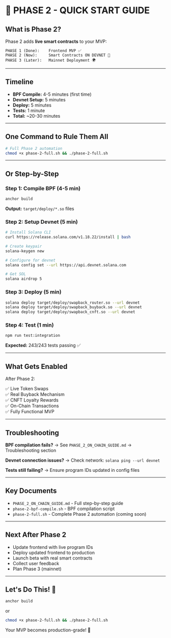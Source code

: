 # 🚀 PHASE 2 - QUICK START GUIDE

## What is Phase 2?

Phase 2 adds **live smart contracts** to your MVP:

```
PHASE 1 (Done):    Frontend MVP ✅
PHASE 2 (Now):     Smart Contracts ON DEVNET 🚀
PHASE 3 (Later):   Mainnet Deployment 🌍
```

---

## Timeline

- **BPF Compile:** 4-5 minutes (first time)
- **Devnet Setup:** 5 minutes
- **Deploy:** 5 minutes
- **Tests:** 1 minute
- **Total:** ~20-30 minutes

---

## One Command to Rule Them All

```bash
# Full Phase 2 automation
chmod +x phase-2-full.sh && ./phase-2-full.sh
```

---

## Or Step-by-Step

### Step 1: Compile BPF (4-5 min)

```bash
anchor build
```

**Output:** `target/deploy/*.so` files

### Step 2: Setup Devnet (5 min)

```bash
# Install Solana CLI
curl https://release.solana.com/v1.18.22/install | bash

# Create keypair
solana-keygen new

# Configure for devnet
solana config set --url https://api.devnet.solana.com

# Get SOL
solana airdrop 5
```

### Step 3: Deploy (5 min)

```bash
solana deploy target/deploy/swapback_router.so --url devnet
solana deploy target/deploy/swapback_buyback.so --url devnet
solana deploy target/deploy/swapback_cnft.so --url devnet
```

### Step 4: Test (1 min)

```bash
npm run test:integration
```

**Expected:** 243/243 tests passing ✅

---

## What Gets Enabled

After Phase 2:

✅ Live Token Swaps  
✅ Real Buyback Mechanism  
✅ CNFT Loyalty Rewards  
✅ On-Chain Transactions  
✅ Fully Functional MVP  

---

## Troubleshooting

**BPF compilation fails?**
→ See `PHASE_2_ON_CHAIN_GUIDE.md` → Troubleshooting section

**Devnet connection issues?**
→ Check network: `solana ping --url devnet`

**Tests still failing?**
→ Ensure program IDs updated in config files

---

## Key Documents

- `PHASE_2_ON_CHAIN_GUIDE.md` - Full step-by-step guide
- `phase-2-bpf-compile.sh` - BPF compilation script
- `phase-2-full.sh` - Complete Phase 2 automation (coming soon)

---

## Next After Phase 2

- Update frontend with live program IDs
- Deploy updated frontend to production
- Launch beta with real smart contracts
- Collect user feedback
- Plan Phase 3 (mainnet)

---

## Let's Do This! 🚀

```bash
anchor build
```

or

```bash
chmod +x phase-2-full.sh && ./phase-2-full.sh
```

Your MVP becomes production-grade! 🎉

